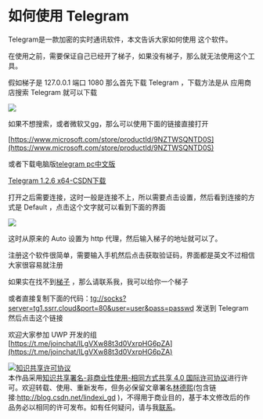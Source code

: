 # 如何使用 Telegram

Telegram是一款加密的实时通讯软件，本文告诉大家如何使用 这个软件。

<!-- 标签 ：软件，Telegram，聊天软件 -->

<!--more-->

在使用之前，需要保证自己已经开了梯子，如果没有梯子，那么就无法使用这个工具。

假如梯子是 127.0.0.1 端口 1080 那么首先下载 Telegram ，下载方法是从 应用商店搜索 Telegram 就可以下载

![](http://7xqpl8.com1.z0.glb.clouddn.com/34fdad35-5dfe-a75b-2b4b-8c5e313038e2%2F2018221111550.jpg)

如果不想搜索，或者微软又gg，那么可以使用下面的链接直接打开

[https://www.microsoft.com/store/productId/9NZTWSQNTD0S](https://www.microsoft.com/store/productId/9NZTWSQNTD0S)

或者下载电脑版[telegram pc中文版](http://www.pc6.com/softview/SoftView_473364.html )

[Telegram 1.2.6 x64-CSDN下载](https://download.csdn.net/download/lindexi_gd/10284176 )

打开之后需要连接，这时一般是连接不上，所以需要点击设置，然后看到连接的方式是 Default ，点击这个文字就可以看到下面的界面

![](http://7xqpl8.com1.z0.glb.clouddn.com/34fdad35-5dfe-a75b-2b4b-8c5e313038e2%2F2018221112959.jpg)

这时从原来的 Auto 设置为 http 代理，然后输入梯子的地址就可以了。

注册这个软件很简单，需要输入手机然后点击获取验证码，界面都是英文不过相信大家很容易就注册

如果实在找不到[梯子](http://lindexi.ml:8080/index.php/s/XIFmwCNbF7nFywN) ，那么请联系我，我可以给你一个梯子

或者直接复制下面的代码：[tg://socks?server=tg1.ssrr.cloud&port=80&user=user&pass=passwd](tg://socks?server=tg1.ssrr.cloud&port=80&user=user&pass=passwd) 发送到 Telegram 然后点击这个链接 

欢迎大家参加 UWP 开发的组 [https://t.me/joinchat/ILgVXw88t3d0VxrpHG6pZA](https://t.me/joinchat/ILgVXw88t3d0VxrpHG6pZA)

<a rel="license" href="http://creativecommons.org/licenses/by-nc-sa/4.0/"><img alt="知识共享许可协议" style="border-width:0" src="https://licensebuttons.net/l/by-nc-sa/4.0/88x31.png" /></a><br />本作品采用<a rel="license" href="http://creativecommons.org/licenses/by-nc-sa/4.0/">知识共享署名-非商业性使用-相同方式共享 4.0 国际许可协议</a>进行许可。欢迎转载、使用、重新发布，但务必保留文章署名[林德熙](http://blog.csdn.net/lindexi_gd)(包含链接:http://blog.csdn.net/lindexi_gd )，不得用于商业目的，基于本文修改后的作品务必以相同的许可发布。如有任何疑问，请与我[联系](mailto:lindexi_gd@163.com)。  
